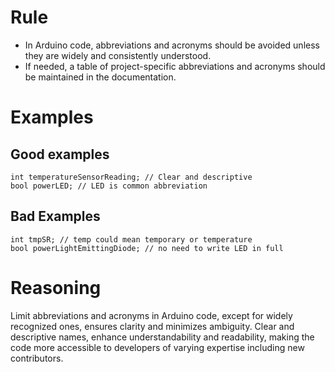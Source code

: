 # Rule
- In Arduino code, abbreviations and acronyms should be avoided unless they are widely and consistently understood.
- If needed, a table of project-specific abbreviations and acronyms should be maintained in the documentation.

# Examples
## Good examples
```
int temperatureSensorReading; // Clear and descriptive
bool powerLED; // LED is common abbreviation
```
## Bad Examples
```
int tmpSR; // temp could mean temporary or temperature
bool powerLightEmittingDiode; // no need to write LED in full
```

# Reasoning
Limit abbreviations and acronyms in Arduino code, except for widely recognized ones, ensures clarity and minimizes ambiguity. Clear and descriptive names, enhance understandability and readability, making the code more accessible to developers of varying expertise including new contributors. 